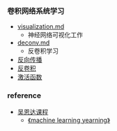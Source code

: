 ### 卷积网络系统学习


* [visualization.md](09.visualization.md)
    * 神经网络可视化工作
* [deconv.md](07.反卷积.md)
    * 反卷积学习
* [反向传播](06.反向传播.md)
* [反卷积](07.反卷积.md)
* [激活函数](08.激活函数.md)




### reference 
* [吴恩达课程](https://www.coursera.org/specializations/deep-learning)
    * [《machine learning yearning》](https://xiaqunfeng.gitbooks.io/machine-learning-yearning/content/chapter5.html)